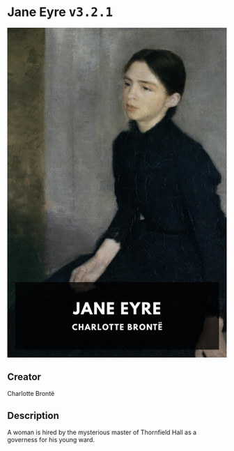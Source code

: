 
# Jane Eyre <kbd>v3.2.1</kbd>

<center>
  <img src="./cover-1024.jpg"/>
</center>

## Creator
Charlotte Brontë

## Description
A woman is hired by the mysterious master of Thornfield Hall as a governess for his young ward.
